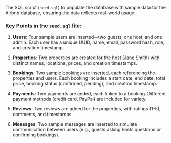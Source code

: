 The SQL script (`seed.sql`) to populate the database with sample data for the Airbnb database, ensuring the data reflects real-world usage:

### Key Points in the `seed.sql` file:
1. **Users**: Four sample users are inserted—two guests, one host, and one admin. Each user has a unique UUID, name, email, password hash, role, and creation timestamp.

2. **Properties**: Two properties are created for the host (Jane Smith) with distinct names, locations, prices, and creation timestamps.

3. **Bookings**: Two sample bookings are inserted, each referencing the properties and users. Each booking includes a start date, end date, total price, booking status (confirmed, pending), and creation timestamp.

4. **Payments**: Two payments are added, each linked to a booking. Different payment methods (credit card, PayPal) are included for variety.

5. **Reviews**: Two reviews are added for the properties, with ratings (1-5), comments, and timestamps.

6. **Messages**: Two sample messages are inserted to simulate communication between users (e.g., guests asking hosts questions or confirming bookings).

